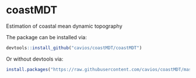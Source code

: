 # coastMDT
Estimation of coastal mean dynamic topography

The package can be installed via:

```R
devtools::install_github("cavios/coastMDT/coastMDT")
```

Or without devtools via: 

```R
install.packages("https://raw.githubusercontent.com/cavios/coastMDT/master/coastMDT_0.0.1.tar.gz")
```
